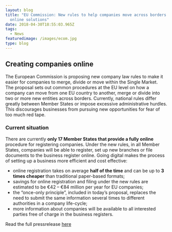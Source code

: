 ```yaml
---
layout: blog
title: "EU Commission: New rules to help companies move across borders and find
  online solutions"
date: 2018-04-30T18:55:03.965Z
tags:
  - News
featuredimage: /images/ecom.jpg
type: blog
---
```

## Creating companies online
The European Commission is proposing new company law rules to make it easier for companies to merge, divide or move within the Single Market. The proposal sets out common procedures at the EU level on how a company can move from one EU country to another, merge or divide into two or more new entities across borders. Currently, national rules differ greatly between Member States or impose excessive administrative hurdles. This discourages businesses from pursuing new opportunities for fear of too much red tape.


### Current situation
There are currently **only 17 Member States that provide a fully online** procedure for registering companies. Under the new rules, in all Member States, companies will be able to register, set up new branches or file documents to the business register online. Going digital makes the process of setting up a business more efficient and cost effective:

* online registration takes on average **half of the time** and can be up to **3 times cheaper** than traditional paper-based formats;
* savings for online registration and filing under the new rules are estimated to be €42 – €84 million per year for EU companies;
* the “once-only principle”, included in today’s proposal, replaces the need to submit the same information several times to different authorities in a company life-cycle;
* more information about companies will be available to all interested parties free of charge in the business registers.

Read the full pressrelease [here](https://ec.europa.eu/commission/presscorner/detail/en/IP_18_3508)